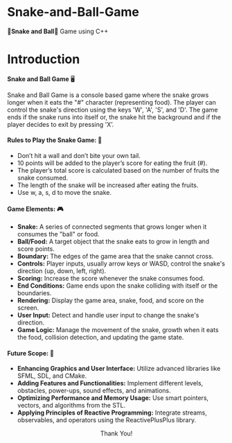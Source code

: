 # Snake-and-Ball-Game
🐍**Snake and Ball**🏐 Game using C++

# Introduction

**Snake and Ball Game** 🖥️

Snake and Ball Game is a console based game where the snake grows longer when it eats the "#" character (representing food). The player can control the snake's direction using the keys 'W', 'A', 'S', and 'D'. The game ends if the snake runs into itself or, the snake hit the background and if the player decides to exit by pressing 'X’.

#### Rules to Play the Snake Game: 🎯

- Don’t hit a wall and don’t bite your own tail. 
- 10 points will be added to the player’s score for eating the fruit (#). 
- The player’s total score is calculated based on the number of fruits the snake consumed. 
- The length of the snake will be increased after eating the fruits. 
- Use w, a, s, d to move the snake.

#### Game Elements: 🎮

- **Snake:** A series of connected segments that grows longer when it consumes the "ball" or food. 
- **Ball/Food:** A target object that the snake eats to grow in length and score points. 
- **Boundary:** The edges of the game area that the snake cannot cross.
- **Controls:** Player inputs, usually arrow keys or WASD, control the snake's direction (up, down, left, right). 
- **Scoring:** Increase the score whenever the snake consumes food. 
- **End Conditions:** Game ends upon the snake colliding with itself or the boundaries.  
- **Rendering:** Display the game area, snake, food, and score on the screen. 
- **User Input:** Detect and handle user input to change the snake's direction. 
- **Game Logic:** Manage the movement of the snake, growth when it eats the food, collision detection, and updating the game state.

#### Future Scope: 📝

- **Enhancing Graphics and User Interface:**  Utilize advanced libraries like SFML, SDL, and CMake.
- **Adding Features and Functionalities:**  Implement different levels, obstacles, power-ups, sound effects, and animations.
- **Optimizing Performance and Memory Usage:**  Use smart pointers, vectors, and algorithms from the STL.
- **Applying Principles of Reactive Programming:**  Integrate streams, observables, and operators using the ReactivePlusPlus library.

<p align="center">
  Thank You!
</p>




